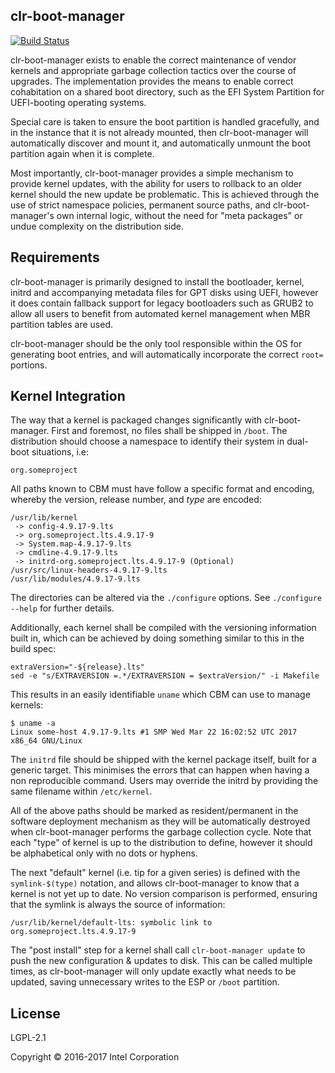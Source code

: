 clr-boot-manager
----------------

[![Build Status](https://travis-ci.org/clearlinux/clr-boot-manager.svg?branch=master)](https://travis-ci.org/clearlinux/clr-boot-manager)


clr-boot-manager  exists  to  enable the correct maintenance of vendor kernels and appropriate garbage collection tactics over the  course  of upgrades.   The  implementation  provides  the  means to enable correct cohabitation on a shared boot directory, such as the EFI System  Partition for UEFI-booting operating systems.

Special  care  is taken to ensure the boot partition is handled gracefully, and in the instance that it is not already mounted, then clr-boot-manager will automatically  discover and mount it, and automatically unmount the boot partition again when it is complete.

Most importantly, clr-boot-manager provides a simple mechanism to provide kernel updates, with the ability for users to rollback to an older kernel should the new update be problematic. This is achieved through the use of strict namespace policies, permanent source paths, and clr-boot-manager's own internal logic, without the need for "meta packages" or undue complexity on the distribution side.

Requirements
------------

clr-boot-manager is primarily designed to install the bootloader, kernel, initrd and accompanying metadata files for GPT disks using UEFI, however it does contain fallback support for legacy bootloaders such as GRUB2 to allow all users to benefit from automated kernel management when MBR partition tables are used.

clr-boot-manager should be the only tool responsible within the OS for generating boot entries, and will automatically incorporate the correct `root=` portions.

Kernel Integration
------------------

The way that a kernel is packaged changes significantly with clr-boot-manager. First and foremost, no files shall be shipped in `/boot`. The distribution should choose a namespace to identify their system in dual-boot situations, i.e:

    org.someproject

All paths known to CBM must have follow a specific format and encoding, whereby
the version, release number, and *type* are encoded:

    /usr/lib/kernel
     -> config-4.9.17-9.lts
     -> org.someproject.lts.4.9.17-9
     -> System.map-4.9.17-9.lts
     -> cmdline-4.9.17-9.lts
     -> initrd-org.someproject.lts.4.9.17-9 (Optional)
    /usr/src/linux-headers-4.9.17-9.lts
    /usr/lib/modules/4.9.17-9.lts

The directories can be altered via the `./configure` options. See `./configure --help` for further details.

Additionally, each kernel shall be compiled with the versioning information built
in, which can be achieved by doing something similar to this in the build spec:

    extraVersion="-${release}.lts"
    sed -e "s/EXTRAVERSION =.*/EXTRAVERSION = $extraVersion/" -i Makefile

This results in an easily identifiable `uname` which CBM can use to manage kernels:


    $ uname -a
    Linux some-host 4.9.17-9.lts #1 SMP Wed Mar 22 16:02:52 UTC 2017 x86_64 GNU/Linux

The `initrd` file should be shipped with the kernel package itself, built for a generic target. This minimises the errors that can happen when having a non reproducible command. Users may override the initrd by providing the same filename within `/etc/kernel`.

All of the above paths should be marked as resident/permanent in the software deployment mechanism as they will be automatically destroyed when clr-boot-manager performs the garbage collection cycle. Note that each "type" of kernel is up to the distribution to define, however it should be alphabetical only with no dots or hyphens.

The next "default" kernel (i.e. tip for a given series) is defined with the `symlink-$(type)` notation, and allows clr-boot-manager to know that a kernel is not yet up to date. No version comparison is performed, ensuring that the symlink is always the source of information:

`/usr/lib/kernel/default-lts: symbolic link to org.someproject.lts.4.9.17-9`

The "post install" step for a kernel shall call `clr-boot-manager update` to push the new configuration & updates to disk. This can be called multiple times, as clr-boot-manager will only update exactly what needs to be updated, saving unnecessary writes to the ESP or `/boot` partition.

License
-------
LGPL-2.1

Copyright © 2016-2017 Intel Corporation

